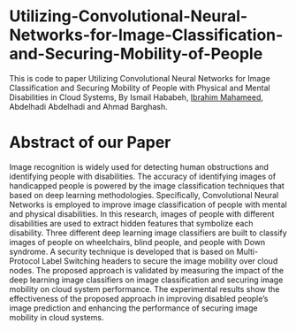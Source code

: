 # Utilizing-Convolutional-Neural-Networks-for-Image-Classification-and-Securing-Mobility-of-People

This is code to paper Utilizing Convolutional Neural Networks for Image Classification and Securing Mobility of People with Physical and Mental Disabilities in Cloud Systems, By Ismail Hababeh, [Ibrahim Mahameed](https://github.com/ibbu10), Abdelhadi Abdelhadi and Ahmad Barghash.

# Abstract of our Paper
Image recognition is widely used for detecting human obstructions and identifying people
with disabilities. The accuracy of identifying images of handicapped people is powered by the image
classification techniques that based on deep learning methodologies. Specifically, Convolutional Neural
Networks is employed to improve image classification of people with mental and physical disabilities. In
this research, images of people with different disabilities are used to extract hidden features that symbolize
each disability. Three different deep learning image classifiers are built to classify images of people on
wheelchairs, blind people, and people with Down syndrome. A security technique is developed that is based
on Multi-Protocol Label Switching headers to secure the image mobility over cloud nodes. The proposed
approach is validated by measuring the impact of the deep learning image classifiers on image classification
and securing image mobility on cloud system performance. The experimental results show the effectiveness
of the proposed approach in improving disabled people’s image prediction and enhancing the performance
of securing image mobility in cloud systems.
